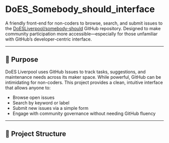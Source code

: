 # DoES_Somebody_should_interface

A friendly front-end for non-coders to browse, search, and submit issues to the [DoESLiverpool/somebody-should](https://github.com/DoESLiverpool/somebody-should) GitHub repository. Designed to make community participation more accessible—especially for those unfamiliar with GitHub’s developer-centric interface.

---

## 🌟 Purpose

DoES Liverpool uses GitHub Issues to track tasks, suggestions, and maintenance needs across its maker space. While powerful, GitHub can be intimidating for non-coders. This project provides a clean, intuitive interface that allows anyone to:

- Browse open issues
- Search by keyword or label
- Submit new issues via a simple form
- Engage with community governance without needing GitHub fluency

---

## 📁 Project Structure

